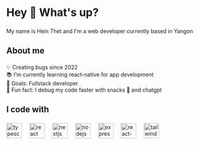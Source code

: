 <h1 align="left">Hey 👋 What's up?</h1>

###

<p align="left">My name is Hein Thet and I'm a web developer currently based in Yangon</p>

###

<h2 align="left">About me</h2>

###

<p align="left">✨ Creating bugs since 2022<br>📚 I'm currently learning react-native for app development<br>🎯 Goals: Fullstack developer<br>🎲 Fun fact: I debug my code faster with snacks 🍪 and chatgpt </p>

###

<h2 align="left">I code with</h2>

###

<div align="left">
  <img src="https://cdn.jsdelivr.net/gh/devicons/devicon/icons/typescript/typescript-original.svg" height="40" alt="typescript logo" />
  <img width="12" />
  <img src="https://cdn.jsdelivr.net/gh/devicons/devicon/icons/react/react-original.svg" height="40" alt="react logo" />
  <img width="12" />
  <img src="https://cdn.jsdelivr.net/gh/devicons/devicon/icons/nextjs/nextjs-original.svg" height="40" alt="nextjs logo" />
  <img width="12" />
  <img src="https://cdn.jsdelivr.net/gh/devicons/devicon/icons/nodejs/nodejs-original.svg" height="40" alt="nodejs logo" />
  <img width="12" />
  <img src="https://cdn.jsdelivr.net/gh/devicons/devicon/icons/express/express-original.svg" height="40" alt="express logo" />
  <img width="12" />
  <img src="https://cdn.jsdelivr.net/gh/devicons/devicon/icons/reactnative/reactnative-original.svg" height="40" alt="react-native logo" />
  <img width="12" />
<img src="https://unpkg.com/simple-icons@v9/icons/tailwindcss.svg" height="40" alt="tailwindcss logo" />
</div>




